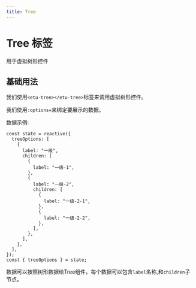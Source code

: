 ```yaml
---
title: Tree
---
```


# Tree 标签

用于虚拟树形控件

## 基础用法

我们使用`<etu-tree></etu-tree>`标签来调用虚拟树形控件。

我们使用`:options=`来绑定要展示的数据。

数据示例:

```vue
const state = reactive({
  treeOptions: [
    {
      label: "一级",
      children: [
        {
          label: "一级-1",
        },
        {
          label: "一级-2",
          children: [
            {
              label: "一级-2-1",
            },
            {
              label: "一级-2-2",
            },
          ],
        },
      ],
    },
  ],
});
const { treeOptions } = state;
```

数据可以按照树形数据给Tree组件，每个数据可以包含`label`名称,和`children`子节点。

<preview path="../examples/tree/basic.vue" title="" description=""></preview>

